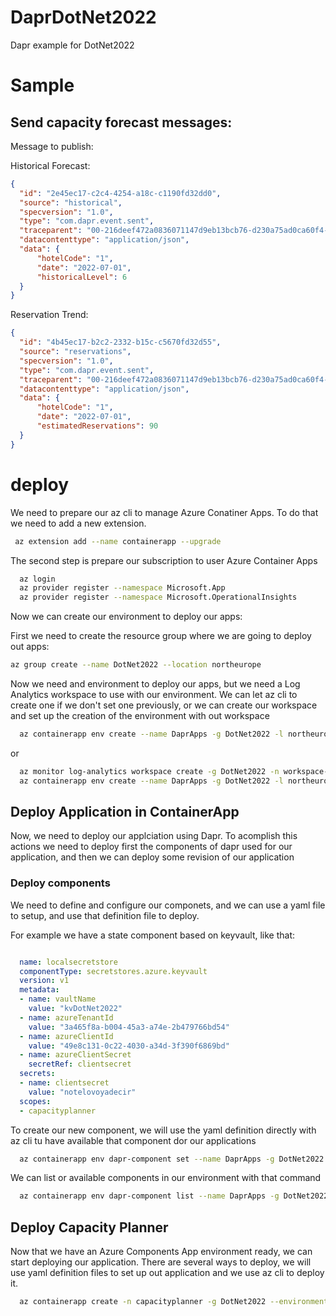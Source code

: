 # DaprDotNet2022
Dapr example for DotNet2022

# Sample

## Send capacity forecast messages:

Message to publish:

Historical Forecast:

``` json
{
  "id": "2e45ec17-c2c4-4254-a18c-c1190fd32dd0",
  "source": "historical",
  "specversion": "1.0",
  "type": "com.dapr.event.sent",
  "traceparent": "00-216deef472a0836071147d9eb13bcb76-d230a75ad0ca60f4-00",
  "datacontenttype": "application/json",
  "data": {
      "hotelCode": "1",
      "date": "2022-07-01",
      "historicalLevel": 6
  }
}
```

Reservation Trend:

``` json
{
  "id": "4b45ec17-b2c2-2332-b15c-c5670fd32d55",
  "source": "reservations",
  "specversion": "1.0",
  "type": "com.dapr.event.sent",
  "traceparent": "00-216deef472a0836071147d9eb13bcb76-d230a75ad0ca60f4-00",
  "datacontenttype": "application/json",
  "data": {
      "hotelCode": "1",
      "date": "2022-07-01",
      "estimatedReservations": 90
  }
}
```

# deploy

We need to prepare our az cli to manage Azure Conatiner Apps. To do that we need to add a new extension.

``` Bash
 az extension add --name containerapp --upgrade
```

The second step is prepare our subscription to user Azure Container Apps

``` Bash
  az login
  az provider register --namespace Microsoft.App
  az provider register --namespace Microsoft.OperationalInsights
```
  

Now we can create our environment to deploy our apps:

First we need to create the resource group where we are going to deploy out apps:

``` Bash
az group create --name DotNet2022 --location northeurope
``` 

Now we need and environment to deploy our apps, but we need a Log Analytics workspace to use with our environment. We can let az cli to create one if we don't set one previously, or we can create our workspace and set up the creation of the environment with out workspace

``` Bash
  az containerapp env create --name DaprApps -g DotNet2022 -l northeurope
```

or

``` Bash (pending...)
  az monitor log-analytics workspace create -g DotNet2022 -n workspace-DaprApps -l northeurope
  az containerapp env create --name DaprApps -g DotNet2022 -l northeurope --logs-workspace-id --logs-workspace-key
```

## Deploy Application in ContainerApp

Now, we need to deploy our applciation using Dapr. To acomplish this actions we need to deploy first the components of dapr used for our application, and then we can deploy some revision of our application

### Deploy components

We need to define and configure our componets, and we can use a yaml file to setup, and use that definition file to deploy.

For example we have a state component based on keyvault, like that:

``` yaml

  name: localsecretstore
  componentType: secretstores.azure.keyvault
  version: v1
  metadata:
  - name: vaultName
    value: "kvDotNet2022"
  - name: azureTenantId
    value: "3a465f8a-b004-45a3-a74e-2b479766bd54"
  - name: azureClientId
    value: "49e8c131-0c22-4030-a34d-3f390f6869bd"
  - name: azureClientSecret
    secretRef: clientsecret
  secrets:
  - name: clientsecret
    value: "notelovoyadecir"
  scopes:
  - capacityplanner

``` 

To create our new component, we will use the yaml definition directly with az cli tu have available that component dor  our applications

``` Bash
  az containerapp env dapr-component set --name DaprApps -g DotNet2022 --dapr-component-name mysecretstore --yaml .\deploy\kvsecretcomponent.yaml
``` 

We can list or available components in our environment with that command

``` bash
  az containerapp env dapr-component list --name DaprApps -g DotNet2022 --output table
```

## Deploy Capacity Planner

Now that we have an Azure Components App environment ready, we can start deploying our application. There are several ways to deploy, we will use yaml definition files to set up out application and we use az cli to deploy it.


``` bash
  az containerapp create -n capacityplanner -g DotNet2022 --environment DaprApps --yaml .\deploy\capacityplanner.yml
```

